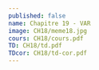 ```yaml
---
published: false
name: Chapitre 19 - VAR
image: CH18/meme18.jpg
cours: CH18/cours.pdf
TD: CH18/td.pdf
TDcor: CH18/td-cor.pdf
---
```

